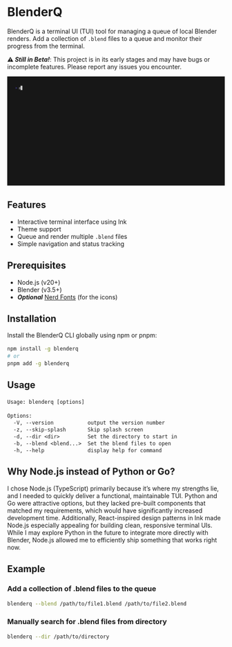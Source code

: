 # BlenderQ

BlenderQ is a terminal UI (TUI) tool for managing a queue of local Blender renders. Add a collection of `.blend` files to a queue and monitor their progress from the terminal.

**⚠️ _Still in Beta!_**: This project is in its early stages and may have bugs or incomplete features. Please report any issues you encounter.

![Demo](https://raw.githubusercontent.com/KyleTryon/BlenderQ/main/.github/img/demo.gif)

## Features

- Interactive terminal interface using Ink
- Theme support
- Queue and render multiple `.blend` files
- Simple navigation and status tracking

## Prerequisites

- Node.js (v20+)
- Blender (v3.5+)
- **_Optional_** [Nerd Fonts](https://www.nerdfonts.com/) (for the icons)

## Installation

Install the BlenderQ CLI globally using npm or pnpm:

```bash
npm install -g blenderq
# or
pnpm add -g blenderq
```

## Usage

```
Usage: blenderq [options]

Options:
  -V, --version           output the version number
  -z, --skip-splash       Skip splash screen
  -d, --dir <dir>         Set the directory to start in
  -b, --blend <blend...>  Set the blend files to open
  -h, --help              display help for command
```

## Why Node.js instead of Python or Go?

I chose Node.js (TypeScript) primarily because it’s where my strengths lie, and I needed to quickly deliver a functional, maintainable TUI. Python and Go were attractive options, but they lacked pre-built components that matched my requirements, which would have significantly increased development time. Additionally, React-inspired design patterns in Ink made Node.js especially appealing for building clean, responsive terminal UIs. While I may explore Python in the future to integrate more directly with Blender, Node.js allowed me to efficiently ship something that works right now.

## Example

### Add a collection of .blend files to the queue

```bash
blenderq --blend /path/to/file1.blend /path/to/file2.blend
```

### Manually search for .blend files from directory

```bash
blenderq --dir /path/to/directory
```
